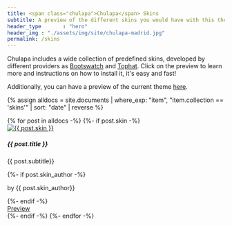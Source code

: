 ```yaml
---
title: <span class="chulapa">Chulapa</span> Skins
subtitle: A preview of the different skins you would have with this theme
header_type       : "hero"
header_img : "./assets/img/site/chulapa-madrid.jpg"
permalink: /skins
---
```


<span class="chulapa">Chulapa</span> includes a wide collection of predefined skins, developed by different providers as [Bootswatch](https://bootswatch.com/) and [Tophat](https://themesguide.github.io/top-hat/dist/). Click on the preview to learn more and instructions on how to install it, it's easy and fast!

Additionally, you can have a preview of the current theme [here](https://dieghernan.github.io/chulapa/skins/current).


{% assign alldocs = site.documents | where_exp: "item", "item.collection == 'skins'" | sort: "date" | reverse %}

<div class="row row-cols-1 row-cols-sm-2 row-cols-md-3 mx-auto">
{% for post in alldocs -%} 
  {%- if post.skin -%}
  <div class="col mb-3">
  <div class="card h-100 border">
  <a href="{{- post.url | absolute_url -}}">
 <img class="card-img-top" src="{{- post.og_image | replace: ".png", ".webp" | absolute_url  -}}" alt="{{ post.skin }}"></a>
     <div class="card-body text-center border-top">
      <h5 class="card-title font-weight-bolder">{{ post.title }}</h5>
      <p class="card-text small">{{ post.subtitle}}</p>
      {%- if post.skin_author -%}
      <p class="card-text small text-right font-weight-light font-italic text-secondary">by {{ post.skin_author}}</p>
      {%- endif -%}
    </div>
    <div class="card-footer text-center bg-transparent border-top-0">
    <a href="{{- post.url | absolute_url -}}" class="btn btn-primary btn-sm">Preview</a>
    </div>
  </div>
  </div>
 {%- endif -%}
{%- endfor -%}
</div>



